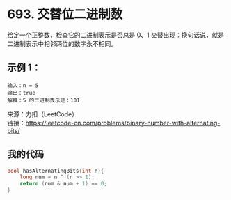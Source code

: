 # 693. 交替位二进制数
给定一个正整数，检查它的二进制表示是否总是 0、1 交替出现：换句话说，就是二进制表示中相邻两位的数字永不相同。
## 示例 1：
```
输入：n = 5
输出：true
解释：5 的二进制表示是：101
```
来源：力扣（LeetCode）  
链接：https://leetcode-cn.com/problems/binary-number-with-alternating-bits/
## 我的代码
```C
bool hasAlternatingBits(int n){
    long num = n ^ (n >> 1);
    return (num & num + 1) == 0;
}
```
